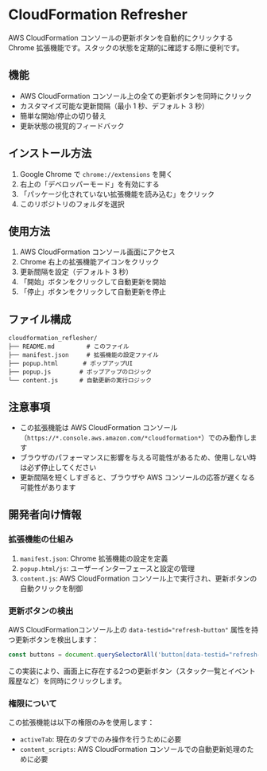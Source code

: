 # CloudFormation Refresher

AWS CloudFormation コンソールの更新ボタンを自動的にクリックする Chrome 拡張機能です。スタックの状態を定期的に確認する際に便利です。

## 機能

- AWS CloudFormation コンソール上の全ての更新ボタンを同時にクリック
- カスタマイズ可能な更新間隔（最小 1 秒、デフォルト 3 秒）
- 簡単な開始/停止の切り替え
- 更新状態の視覚的フィードバック

## インストール方法

1. Google Chrome で `chrome://extensions` を開く
2. 右上の「デベロッパーモード」を有効にする
3. 「パッケージ化されていない拡張機能を読み込む」をクリック
4. このリポジトリのフォルダを選択

## 使用方法

1. AWS CloudFormation コンソール画面にアクセス
2. Chrome 右上の拡張機能アイコンをクリック
3. 更新間隔を設定（デフォルト 3 秒）
4. 「開始」ボタンをクリックして自動更新を開始
5. 「停止」ボタンをクリックして自動更新を停止

## ファイル構成

```
cloudformation_reflesher/
├── README.md         # このファイル
├── manifest.json     # 拡張機能の設定ファイル
├── popup.html       # ポップアップUI
├── popup.js        # ポップアップのロジック
└── content.js      # 自動更新の実行ロジック
```

## 注意事項

- この拡張機能は AWS CloudFormation コンソール（`https://*.console.aws.amazon.com/*cloudformation*`）でのみ動作します
- ブラウザのパフォーマンスに影響を与える可能性があるため、使用しない時は必ず停止してください
- 更新間隔を短くしすぎると、ブラウザや AWS コンソールの応答が遅くなる可能性があります

## 開発者向け情報

### 拡張機能の仕組み

1. `manifest.json`: Chrome 拡張機能の設定を定義
2. `popup.html/js`: ユーザーインターフェースと設定の管理
3. `content.js`: AWS CloudFormation コンソール上で実行され、更新ボタンの自動クリックを制御

### 更新ボタンの検出

AWS CloudFormationコンソール上の `data-testid="refresh-button"` 属性を持つ更新ボタンを検出します：

```javascript
const buttons = document.querySelectorAll('button[data-testid="refresh-button"]');
```

この実装により、画面上に存在する2つの更新ボタン（スタック一覧とイベント履歴など）を同時にクリックします。

### 権限について

この拡張機能は以下の権限のみを使用します：

- `activeTab`: 現在のタブでのみ操作を行うために必要
- `content_scripts`: AWS CloudFormation コンソールでの自動更新処理のために必要
